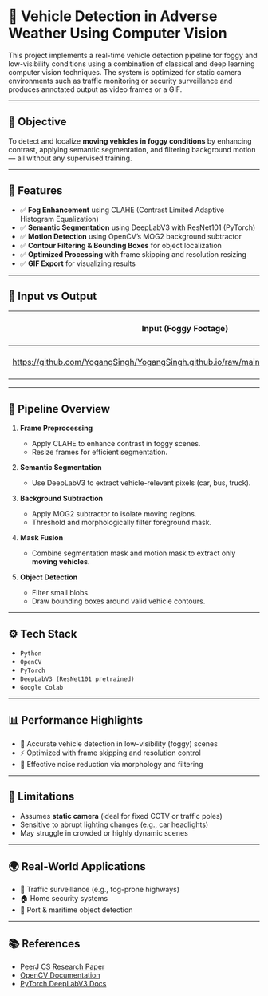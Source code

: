 # 🚗 Vehicle Detection in Adverse Weather Using Computer Vision

This project implements a real-time vehicle detection pipeline for foggy and low-visibility conditions using a combination of classical and deep learning computer vision techniques. The system is optimized for static camera environments such as traffic monitoring or security surveillance and produces annotated output as video frames or a GIF.

---

## 🎯 Objective

To detect and localize **moving vehicles in foggy conditions** by enhancing contrast, applying semantic segmentation, and filtering background motion — all without any supervised training.

---

## 📌 Features

- ✅ **Fog Enhancement** using CLAHE (Contrast Limited Adaptive Histogram Equalization)
- ✅ **Semantic Segmentation** using DeepLabV3 with ResNet101 (PyTorch)
- ✅ **Motion Detection** using OpenCV’s MOG2 background subtractor
- ✅ **Contour Filtering & Bounding Boxes** for object localization
- ✅ **Optimized Processing** with frame skipping and resolution resizing
- ✅ **GIF Export** for visualizing results

---

## 📸 Input vs Output

| Input (Foggy Footage) | Output (Detected Vehicles) |
|------------------------|----------------------------|
| https://github.com/YogangSingh/YogangSingh.github.io/raw/main/MultiUSV_Trim_MP4.mp4 | ![vehicle detection output](https://github.com/VedikaSawant/vehicle-detection-bad-weather-cv/blob/main/media/vehicle%20detection%20output.gif)      |

---

## 🧠 Pipeline Overview

1. **Frame Preprocessing**
   - Apply CLAHE to enhance contrast in foggy scenes.
   - Resize frames for efficient segmentation.

2. **Semantic Segmentation**
   - Use DeepLabV3 to extract vehicle-relevant pixels (car, bus, truck).

3. **Background Subtraction**
   - Apply MOG2 subtractor to isolate moving regions.
   - Threshold and morphologically filter foreground mask.

4. **Mask Fusion**
   - Combine segmentation mask and motion mask to extract only **moving vehicles**.

5. **Object Detection**
   - Filter small blobs.
   - Draw bounding boxes around valid vehicle contours.

---

## ⚙️ Tech Stack

- `Python`
- `OpenCV`
- `PyTorch`
- `DeepLabV3 (ResNet101 pretrained)`
- `Google Colab`

---

## 📊 Performance Highlights

- 🚗 Accurate vehicle detection in low-visibility (foggy) scenes
- ⚡ Optimized with frame skipping and resolution control
- 🧹 Effective noise reduction via morphology and filtering

---

## 🧪 Limitations

- Assumes **static camera** (ideal for fixed CCTV or traffic poles)
- Sensitive to abrupt lighting changes (e.g., car headlights)
- May struggle in crowded or highly dynamic scenes

---

## 🌍 Real-World Applications

- 🚦 Traffic surveillance (e.g., fog-prone highways)
- 🏠 Home security systems
- 🚢 Port & maritime object detection

---

## 📚 References

- [PeerJ CS Research Paper](https://peerj.com/articles/cs-962/)
- [OpenCV Documentation](https://docs.opencv.org/)
- [PyTorch DeepLabV3 Docs](https://pytorch.org/vision/stable/models.html#semantic-segmentation)
